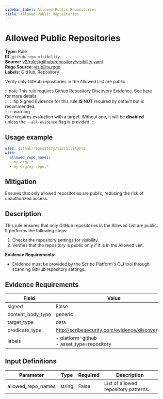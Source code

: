 ```yaml
---
sidebar_label: Allowed Public Repositories
title: Allowed Public Repositories
---  
```

# Allowed Public Repositories  
**Type:** Rule  
**ID:** `github-repo-visibility`  
**Source:** [v2/rules/github/repository/visibility.yaml](https://github.com/scribe-public/sample-policies/blob/main/v2/rules/github/repository/visibility.yaml)  
**Rego Source:** [visibility.rego](https://github.com/scribe-public/sample-policies/blob/main/v2/rules/github/repository/visibility.rego)  
**Labels:** GitHub, Repository  

Verify only GitHub repositories in the Allowed List are public.

:::note 
This rule requires Github Repository Discovery Evidence. See [here](/docs/platforms/discover#github-discovery) for more details.  
::: 
:::tip 
Signed Evidence for this rule **IS NOT** required by default but is recommended.  
::: 
:::warning  
Rule requires evaluation with a target. Without one, it will be **disabled** unless the `--all-evidence` flag is provided.
::: 

## Usage example

```yaml
uses: github/repository/visibility@v2
with:
  allowed_repo_names:
  - my-org/.*
  - my-org/my-repo.*
```

## Mitigation  
Ensures that only allowed repositories are public, reducing the risk of unauthorized access.


## Description  
This rule ensures that only GitHub repositories in the Allowed List are public.
It performs the following steps:

1. Checks the repository settings for visibility.
2. Verifies that the repository is public only if it is in the Allowed List.

**Evidence Requirements:**
- Evidence must be provided by the Scribe Platform's CLI tool through scanning GitHub repository settings.

## Evidence Requirements  
| Field | Value |
|-------|-------|
| signed | False |
| content_body_type | generic |
| target_type | data |
| predicate_type | http://scribesecurity.com/evidence/discovery/v0.1 |
| labels | - platform=github<br/>- asset_type=repository |

## Input Definitions  
| Parameter | Type | Required | Description |
|-----------|------|----------|-------------|
| allowed_repo_names | string | False | List of allowed repository patterns. |

